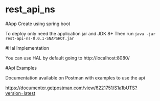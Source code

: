 # rest_api_ns

#App Create using spring boot

To deploy only need the application jar and JDK 8+
Then run `java -jar rest-api-ns-0.0.1-SNAPSHOT.jar`

#Hal Implementation

You can use HAL by default going to http://localhost:8080/ 

#Api Examples

Documentation available on Postman with examples to use the api

https://documenter.getpostman.com/view/6221751/S1a1bUTS?version=latest 


